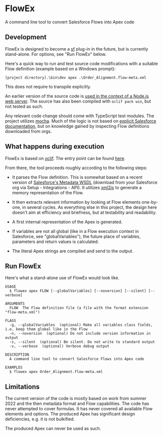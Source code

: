 # FlowEx

A command line tool to convert Salesforce Flows into Apex code


## Development

FlowEx is designed to become a [sf](https://developer.salesforce.com/docs/atlas.en-us.sfdx_cli_reference.meta/sfdx_cli_reference/cli_reference_unified.htm) plug-in in the future, but is currently stand-alone. For options, see "Run FlowEx" below.

Here's a quick way to run and test source code modifications with a suitable Flow definition (example based on a Windows prompt):

```sh-session
[project directory].\bin\dev apex .\Order_Alignment.flow-meta.xml
```

This does not require to transpile explicitly.

An earlier version of the source code is [used in the context of a Node.js web server](https://www.steinwinde.com/flowex). The source has also been compiled with `oclif pack win`, but not tested as such.

Any relevant code change should come with TypeScript test modules. The project utilizes [mocha](https://mochajs.org/). Much of the logic is not based on [explicit Salesforce documentation](https://developer.salesforce.com/docs/atlas.en-us.api_meta.meta/api_meta/meta_visual_workflow.htm), but on knowledge gained by inspecting Flow definitions downloaded from orgs.


## What happens during execution

FlowEx is based on [oclif](https://oclif.io/). The entry point can be found [here](src/commands/apex/index.ts).

From there, the tool proceeds roughly according to the following steps:

- It parses the Flow definition. This is somewhat based on a recent version of [Salesforce's Metadata WSDL](src/types/metadata.xml) (download from your Salesforce org via Setup - Integrations - API). It utilizes [xml2js](https://www.npmjs.com/package/xml2js) to generate a memory representation of the Flow.

- It then extracts relevant information by looking at Flow elements one-by-one, in several cycles. As everything else in this project, the design here doesn't aim at efficiency and briefness, but at testability and readability.

- A first internal representation of the Apex is generated.

- If variables are not all global (like in a Flow execution context in Salesforce, see "globalVariables"), the future place of variables, parameters and return values is calculated.

- The literal Apex strings are compiled and send to the output.


## Run FlowEx

Here's what a stand-alone use of FlowEx would look like.
```
USAGE
  $ flowex apex FLOW [--globalVariables] [--noversion] [--silent] [--verbose]

ARGUMENTS
  FLOW  The Flow definition file (a file with the format extension "flow-meta.xml")

FLAGS
  -g, --globalVariables  (optional) Make all variables class fields, i.e. keep them global like in the Flow
  -n, --noversion  (optional) Do not include version information in output
  -s, --silent  (optional) Be silent. Do not write to standard output
  -v, --verbose  (optional) Verbose debug output

DESCRIPTION
  A command line tool to convert Salesforce Flows into Apex code

EXAMPLES
  $ flowex apex Order_Alignment.flow-meta.xml
```

## Limitations

The current version of the code is mostly based on work from summer 2022 and the then metadata format and Flow capabilities. The code has never attempted to cover formulas. It has never covered all available Flow elements and options. The produced Apex has significant design deficiencies, e.g. it is not bulkified.

The produced Apex can never be used as such.